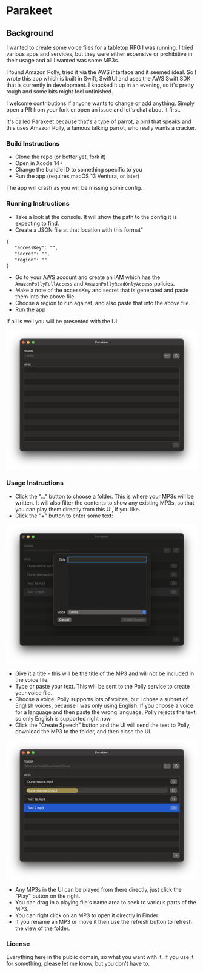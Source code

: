 # Parakeet

## Background

I wanted to create some voice files for a tabletop RPG I was running. I tried various apps and services, but they were either expensive or prohibitive in their usage and all I wanted was some MP3s.

I found Amazon Polly, tried it via the AWS interface and it seemed ideal.  So I wrote this app which is built in Swift, SwiftUI and uses the AWS Swift SDK that is currently in development. I knocked it up in an evening, so it's pretty rough and some bits might feel unfinished.

I welcome contributions if anyone wants to change or add anything.  Simply open a PR from your fork or open an issue and let's chat about it first.

It's called Parakeet because that's a type of parrot, a bird that speaks and this uses Amazon Polly, a famous talking parrot, who really wants a cracker.

### Build Instructions

* Clone the repo (or better yet, fork it)
* Open in Xcode 14+ 
* Change the bundle ID to something specific to you
* Run the app (requires macOS 13 Ventura, or later)

The app will crash as you will be missing some config.

### Running Instructions

* Take a look at the console. It will show the path to the config it is expecting to find.
* Create a JSON file at that location with this format"

```
{
   "accessKey": "",
   "secret": "",
   "region": ""
}
```

* Go to your AWS account and create an IAM which has the `AmazonPollyFullAccess` and `AmazonPollyReadOnlyAccess` policies.
* Make a note of the accessKey and secret that is generated and paste them into the above file.
* Choose a region to run against, and also paste that into the above file.
* Run the app

If all is well you will be presented with the UI:

![The initial UI of Parakeet](docs/ui1.png "The initial UI of Parakeet")

### Usage Instructions

* Click the "..." button to choose a folder.  This is where your MP3s will be written.  It will also filter the contents to show any existing MP3s, so that you can play them directly from this UI, if you like.
* Click the "+" button to enter some text:

![The text entry view of Parakeet](docs/ui2.png "Text entry")

* Give it a title - this will be the title of the MP3 and will not be included in the voice file.
* Type or paste your text.  This will be sent to the Polly service to create your voice file.  
* Choose a voice. Polly supports lots of voices, but I chose a subset of English voices, because I was only using English. If you choose a voice for a language and then paste the wrong language, Polly rejects the text, so only English is supported right now.
* Click the "Create Speech" button and the UI will send the text to Polly, download the MP3 to the folder, and then close the UI.

![The text entry view of Parakeet](docs/ui3.png "MP3s shown in the UI")

* Any MP3s in the UI can be played from there directly, just click the "Play" button on the right. 
* You can drag in a playing file's name area to seek to various parts of the MP3.
* You can right click on an MP3 to open it directly in Finder. 
* If you rename an MP3 or move it then use the refresh button to refresh the view of the folder.

### License

Everything here in the public domain, so what you want with it.  If you use it for something, please let me know, but you don't have to.

